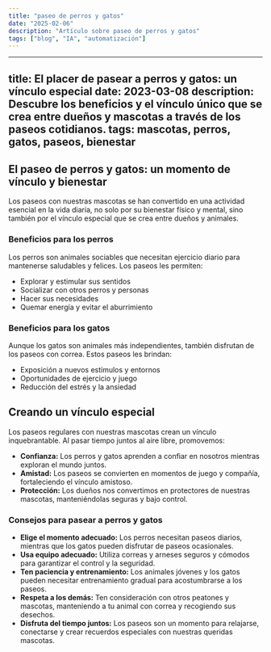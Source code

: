 ```yaml
---
title: "paseo de perros y gatos"
date: "2025-02-06"
description: "Artículo sobre paseo de perros y gatos"
tags: ["blog", "IA", "automatización"]
---
```


---
title: El placer de pasear a perros y gatos: un vínculo especial
date: 2023-03-08
description: Descubre los beneficios y el vínculo único que se crea entre dueños y mascotas a través de los paseos cotidianos.
tags: mascotas, perros, gatos, paseos, bienestar
---

## El paseo de perros y gatos: un momento de vínculo y bienestar

Los paseos con nuestras mascotas se han convertido en una actividad esencial en la vida diaria, no solo por su bienestar físico y mental, sino también por el vínculo especial que se crea entre dueños y animales.

### Beneficios para los perros

Los perros son animales sociables que necesitan ejercicio diario para mantenerse saludables y felices. Los paseos les permiten:

- Explorar y estimular sus sentidos
- Socializar con otros perros y personas
- Hacer sus necesidades
- Quemar energía y evitar el aburrimiento

### Beneficios para los gatos

Aunque los gatos son animales más independientes, también disfrutan de los paseos con correa. Estos paseos les brindan:

- Exposición a nuevos estímulos y entornos
- Oportunidades de ejercicio y juego
- Reducción del estrés y la ansiedad

## Creando un vínculo especial

Los paseos regulares con nuestras mascotas crean un vínculo inquebrantable. Al pasar tiempo juntos al aire libre, promovemos:

- **Confianza:** Los perros y gatos aprenden a confiar en nosotros mientras exploran el mundo juntos.
- **Amistad:** Los paseos se convierten en momentos de juego y compañía, fortaleciendo el vínculo amistoso.
- **Protección:** Los dueños nos convertimos en protectores de nuestras mascotas, manteniéndolas seguras y bajo control.

### Consejos para pasear a perros y gatos

- **Elige el momento adecuado:** Los perros necesitan paseos diarios, mientras que los gatos pueden disfrutar de paseos ocasionales.
- **Usa equipo adecuado:** Utiliza correas y arneses seguros y cómodos para garantizar el control y la seguridad.
- **Ten paciencia y entrenamiento:** Los animales jóvenes y los gatos pueden necesitar entrenamiento gradual para acostumbrarse a los paseos.
- **Respeta a los demás:** Ten consideración con otros peatones y mascotas, manteniendo a tu animal con correa y recogiendo sus desechos.
- **Disfruta del tiempo juntos:** Los paseos son un momento para relajarse, conectarse y crear recuerdos especiales con nuestras queridas mascotas.